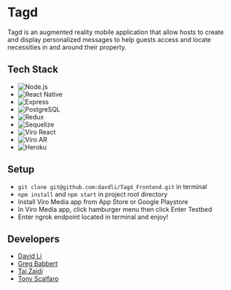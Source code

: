 # Tagd
Tagd is an augmented reality mobile application that allow hosts to create and display personalized messages to help guests access and locate necessities in and around their property.

## Tech Stack
- ![Node.js](https://img.shields.io/badge/-Node.js-339933A?logo=node.js&logoColor=white&style=flat)
- ![React Native](https://img.shields.io/badge/-React%20Native-61DAFB?logo=react&logoColor=white&style=flat)
- ![Express](https://img.shields.io/badge/-Express-000000?logo=express&logoColor=white&style=flat)
- ![PostgreSQL](https://img.shields.io/badge/-PostgreSQL-4169E1?logo=postgresql&logoColor=white&style=flat)
- ![Redux](https://img.shields.io/badge/-Redux-764ABC?logo=redux&logoColor=white&style=flat)
- ![Sequelize](https://img.shields.io/badge/-Sequelize-52B0E7?logo=sequelize&logoColor=white&style=flat)
- ![Viro React](https://img.shields.io/badge/-Viro%20React-3399FF?style=flat)
- ![Viro AR](https://img.shields.io/badge/-Viro%20AR-7A1FA2?style=flat)
- ![Heroku](https://img.shields.io/badge/-Heroku-430098?logo=heroku&logoColor=white&style=flat)

## Setup
- `git clone git@github.com:davdli/Tagd_Frontend.git` in terminal
- `npm install` and `npm start` in project root directory
- Install Viro Media app from App Store or Google Playstore
- In Viro Media app, click hamburger menu then click Enter Testbed
- Enter ngrok endpoint located in terminal and enjoy!

## Developers
- <a href="https://github.com/davdli">David Li</a>
- <a href="https://github.com/gregbabbert">Greg Babbert</a>
- <a href="https://github.com/trzaidi">Tai Zaidi</a>
- <a href="https://github.com/tscalfaro">Tony Scalfaro</a>
